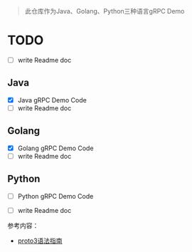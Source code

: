 > 此仓库作为Java、Golang、Python三种语言gRPC Demo

# TODO
- [ ] write Readme doc

## Java
- [X] Java gRPC Demo Code
- [ ] write Readme doc

## Golang
- [X] Golang gRPC Demo Code
- [ ] write Readme doc

## Python
- [ ] Python gRPC Demo Code
- [ ] write Readme doc


参考内容：
- [proto3语法指南](https://protobuf.dev/programming-guides/proto3/)
